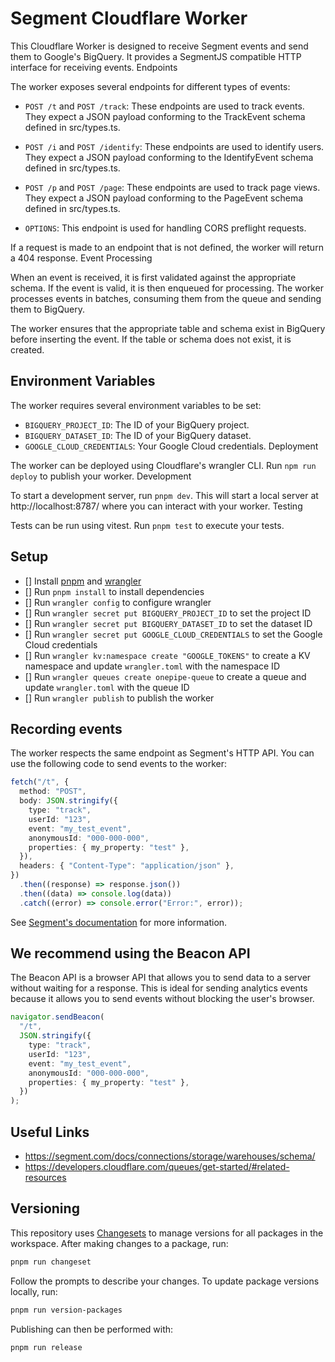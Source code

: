 # Segment Cloudflare Worker

This Cloudflare Worker is designed to receive Segment events and send them to Google's BigQuery. It provides a SegmentJS compatible HTTP interface for receiving events.
Endpoints

The worker exposes several endpoints for different types of events:

- `POST /t` and `POST /track`: These endpoints are used to track events. They expect a JSON payload conforming to the TrackEvent schema defined in src/types.ts.

- `POST /i` and `POST /identify`: These endpoints are used to identify users. They expect a JSON payload conforming to the IdentifyEvent schema defined in src/types.ts.

- `POST /p` and `POST /page`: These endpoints are used to track page views. They expect a JSON payload conforming to the PageEvent schema defined in src/types.ts.

- `OPTIONS`: This endpoint is used for handling CORS preflight requests.

If a request is made to an endpoint that is not defined, the worker will return a 404 response.
Event Processing

When an event is received, it is first validated against the appropriate schema. If the event is valid, it is then enqueued for processing. The worker processes events in batches, consuming them from the queue and sending them to BigQuery.

The worker ensures that the appropriate table and schema exist in BigQuery before inserting the event. If the table or schema does not exist, it is created.

## Environment Variables

The worker requires several environment variables to be set:

- `BIGQUERY_PROJECT_ID`: The ID of your BigQuery project.
- `BIGQUERY_DATASET_ID`: The ID of your BigQuery dataset.
- `GOOGLE_CLOUD_CREDENTIALS`: Your Google Cloud credentials.
  Deployment

The worker can be deployed using Cloudflare's wrangler CLI. Run `npm run deploy` to publish your worker.
Development

To start a development server, run `pnpm dev`. This will start a local server at http://localhost:8787/ where you can interact with your worker.
Testing

Tests can be run using vitest. Run `pnpm test` to execute your tests.

## Setup

- [] Install [pnpm](https://pnpm.io/) and [wrangler](https://developers.cloudflare.com/workers/cli-wrangler/install-update)
- [] Run `pnpm install` to install dependencies
- [] Run `wrangler config` to configure wrangler
- [] Run `wrangler secret put BIGQUERY_PROJECT_ID` to set the project ID
- [] Run `wrangler secret put BIGQUERY_DATASET_ID` to set the dataset ID
- [] Run `wrangler secret put GOOGLE_CLOUD_CREDENTIALS` to set the Google Cloud credentials
- [] Run `wrangler kv:namespace create "GOOGLE_TOKENS"` to create a KV namespace and update `wrangler.toml` with the namespace ID
- [] Run `wrangler queues create onepipe-queue` to create a queue and update `wrangler.toml` with the queue ID
- [] Run `wrangler publish` to publish the worker

## Recording events

The worker respects the same endpoint as Segment's HTTP API. You can use the following code to send events to the worker:

```typescript
fetch("/t", {
  method: "POST",
  body: JSON.stringify({
    type: "track",
    userId: "123",
    event: "my_test_event",
    anonymousId: "000-000-000",
    properties: { my_property: "test" },
  }),
  headers: { "Content-Type": "application/json" },
})
  .then((response) => response.json())
  .then((data) => console.log(data))
  .catch((error) => console.error("Error:", error));
```

See [Segment's documentation](https://segment-docs.netlify.app/docs/connections/spec/track/) for more information.

## We recommend using the Beacon API

The Beacon API is a browser API that allows you to send data to a server without waiting for a response. This is ideal for sending analytics events because it allows you to send events without blocking the user's browser.

```typescript
navigator.sendBeacon(
  "/t",
  JSON.stringify({
    type: "track",
    userId: "123",
    event: "my_test_event",
    anonymousId: "000-000-000",
    properties: { my_property: "test" },
  })
);
```

## Useful Links

- https://segment.com/docs/connections/storage/warehouses/schema/
- https://developers.cloudflare.com/queues/get-started/#related-resources

## Versioning

This repository uses [Changesets](https://github.com/changesets/changesets) to manage versions for all packages in the workspace. After making changes to a package, run:

```bash
pnpm run changeset
```

Follow the prompts to describe your changes. To update package versions locally, run:

```bash
pnpm run version-packages
```

Publishing can then be performed with:

```bash
pnpm run release
```

